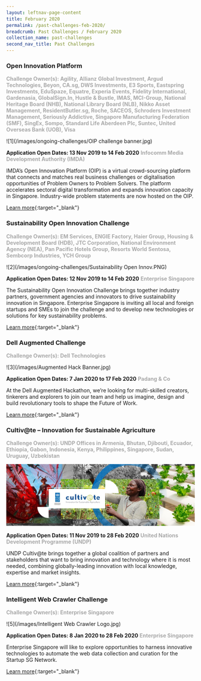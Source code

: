 ```yaml
---
layout: leftnav-page-content
title: February 2020
permalink: /past-challenges-feb-2020/
breadcrumb: Past Challenges / February 2020
collection_name: past-challenges
second_nav_title: Past Challenges
---
```

<h3>Open Innovation Platform</h3>
<font color="#a9a9a9"><b>Challenge Owner(s): Agility, Allianz Global Investment, Argud Technologies, Beyon, CA.sg, DWS Investments, E3 Sports, Eastspring Investments, EduSpaze, Equatre, Experia Events, Fidelity International, Gardenasia, GlobalSign.In, Hustle & Bustle, IMAS, MCI-Group, National Heritage Board (NHB), National Library Board (NLB), Nikko Asset Management, ResidentButler.sg, Roche, SACEOS, Schroders Investment Management, Seriously Addictive, Singapore Manufacturing Federation (SMF), SingEx, Sompo, Standard Life Aberdeen Plc, Suntec, United Overseas Bank (UOB), Visa</b></font>

![1](/images/ongoing-challenges/OIP challenge banner.jpg)

<b>Application Open Dates: 13 Nov 2019 to 14 Feb 2020</b>
<font color="#a9a9a9"><b>Infocomm Media Development Authority (IMDA)</b></font>

IMDA’s Open Innovation Platform (OIP) is a virtual crowd-sourcing platform that connects and matches real business challenges or digitalisation opportunities of Problem Owners to Problem Solvers. The platform accelerates sectoral digital transformation and expands innovation capacity in Singapore. Industry-wide problem statements are now hosted on the OIP.

[Learn more](https://www.openinnovation.sg/about){:target="_blank"}

<h3>Sustainability Open Innovation Challenge</h3>
<font color="#a9a9a9"><b>Challenge Owner(s): EM Services, ENGIE Factory, Haier Group, Housing & Development Board (HDB), JTC Corporation, National Environment Agency (NEA), Pan Pacific Hotels Group, Resorts World Sentosa, Sembcorp Industries, YCH Group</b></font>

![2](/images/ongoing-challenges/Sustainability Open Innov.PNG)

<b>Application Open Dates: 12 Nov 2019 to 14 Feb 2020</b>
<font color="#a9a9a9"><b>Enterprise Singapore</b></font>

The Sustainability Open Innovation Challenge brings together industry partners, government agencies and innovators to drive sustainability innovation in Singapore. Enterprise Singapore is inviting all local and foreign startups and SMEs to join the challenge and to develop new technologies or solutions for key sustainability problems.

[Learn more](https://sustainability.innovation-challenge.sg/){:target="_blank"}

<h3>Dell Augmented Challenge</h3>
<font color="#a9a9a9"><b>Challenge Owner(s): Dell Technologies</b></font>

![3](/images/Augmented Hack Banner.jpg)

<b>Application Open Dates: 7 Jan 2020 to 17 Feb 2020</b>
<font color="#a9a9a9"><b>Padang & Co</b></font>

At the Dell Augmented Hackathon, we’re looking for multi-skilled creators, tinkerers and explorers to join our team and help us imagine, design and build revolutionary tools to shape the Future of Work.

[Learn more](https://www.augmentedhack.com/){:target="_blank"}

<h3>Cultiv@te – Innovation for Sustainable Agriculture</h3>
<font color="#a9a9a9"><b>Challenge Owner(s): UNDP Offices in Armenia, Bhutan, Djibouti, Ecuador, Ethiopia, Gabon, Indonesia, Kenya, Philippines, Singapore, Sudan, Uruguay, Uzbekistan</b></font>

![4](/images/ongoing-challenges/undp_cultivate_oin.jpg)

<b>Application Open Dates: 11 Nov 2019 to 28 Feb 2020</b>
<font color="#a9a9a9"><b>United Nations Development Programme (UNDP)</b></font>

UNDP Cultiv@te brings together a global coalition of partners and stakeholders that want to bring innovation and technology where it is most needed, combining globally-leading innovation with local knowledge, expertise and market insights.

[Learn more](https://www.agorize.com/en/challenges/undp-cultivate){:target="_blank"}

<h3>Intelligent Web Crawler Challenge</h3>
<font color="#a9a9a9"><b>Challenge Owner(s): Enterprise Singapore</b></font>

![5](/images/Intelligent Web Crawler Logo.jpg)

<b>Application Open Dates: 8 Jan 2020 to 28 Feb 2020</b>
<font color="#a9a9a9"><b>Enterprise Singapore</b></font>

Enterprise Singapore will like to explore opportunities to harness innovative technologies to automate the web data collection and curation for the Startup SG Network.

[Learn more](https://gov-pact.ipi-singapore.org/grant-call/enterprise-singapore-innovation-call-seek-solutions-intelligent-web-crawler){:target="_blank"}
